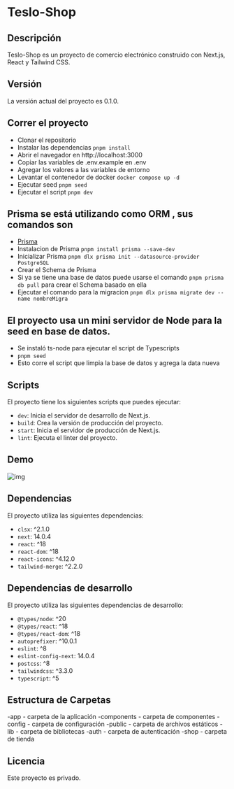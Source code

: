 # Teslo-Shop

## Descripción

Teslo-Shop es un proyecto de comercio electrónico construido con Next.js, React y Tailwind CSS.

## Versión

La versión actual del proyecto es 0.1.0.

## Correr el proyecto

- Clonar el repositorio
- Instalar las dependencias `pnpm install`
- Abrir el navegador en http://localhost:3000
- Copiar las variables de .env.example en .env
- Agregar los valores a las variables de entorno
- Levantar el contenedor de docker ```docker compose up -d```
- Ejecutar seed `pnpm seed`
- Ejecutar el script `pnpm dev`

## Prisma se está utilizando como ORM , sus comandos son 
- [Prisma](https://prisma.io)
- Instalacion de Prisma  `pnpm install prisma --save-dev`
- Inicializar Prisma `pnpm dlx prisma init --datasource-provider PostgreSQL`
- Crear el Schema de Prisma 
- Si ya se tiene una base de datos puede usarse el comando `pnpm prisma db pull` para crear el Schema basado en ella
- Ejecutar el comando para la migracion `pnpm dlx prisma migrate dev --name nombreMigra`

## El proyecto usa un mini servidor de Node para la seed en base de datos.
- Se instaló ts-node para ejecutar el script de Typescripts
- `pnpm seed`
- Esto corre el script que limpia la base de datos y agrega la data nueva


## Scripts

El proyecto tiene los siguientes scripts que puedes ejecutar:

- `dev`: Inicia el servidor de desarrollo de Next.js.
- `build`: Crea la versión de producción del proyecto.
- `start`: Inicia el servidor de producción de Next.js.
- `lint`: Ejecuta el linter del proyecto.

## Demo 

![img](https://github.com/Lostovayne/Tienda-de-Ropa-Tesla-Shop-usando-Next-14/assets/92962731/6ca0c7c0-9e3d-4e05-bd38-c8db012019a8)



## Dependencias

El proyecto utiliza las siguientes dependencias:

- `clsx`: ^2.1.0
- `next`: 14.0.4
- `react`: ^18
- `react-dom`: ^18
- `react-icons`: ^4.12.0
- `tailwind-merge`: ^2.2.0

## Dependencias de desarrollo

El proyecto utiliza las siguientes dependencias de desarrollo:

- `@types/node`: ^20
- `@types/react`: ^18
- `@types/react-dom`: ^18
- `autoprefixer`: ^10.0.1
- `eslint`: ^8
- `eslint-config-next`: 14.0.4
- `postcss`: ^8
- `tailwindcss`: ^3.3.0
- `typescript`: ^5

## Estructura de Carpetas

-app - carpeta de la aplicación
-components - carpeta de componentes
-config - carpeta de configuración
-public - carpeta de archivos estáticos
-lib - carpeta de bibliotecas
-auth - carpeta de autenticación
-shop - carpeta de tienda





## Licencia

Este proyecto es privado.
